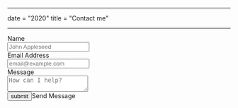 ***
date = "2020"
title = "Contact me"
***

<form method="POST" name="Contact" netlify>               
                    <label for="name">Name</label>
                    <br>
                    <input type="text" id="name" placeholder="John Appleseed">
                    <small></small>
                    <br>               
                    <label for="email">Email Address</label>
                    <br>
                    <input type="email" id="email" placeholder="email@example.com">
                    <small></small>
                    <br>               
                    <label for="message">Message</label>
                    <br>
                    <textarea id="message" name="message" placeholder="How can I help?"></textarea>
                    <small></small>
                    <br>              
                <input type="submit" value="submit">Send Message</button>
            </form>